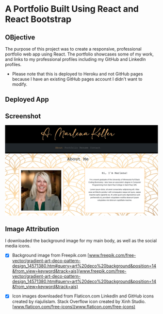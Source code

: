 # A Portfolio Built Using React and React Bootstrap

## OBjective

The purpose of this project was to create a responsive, professional portfolio web app using React. The portfolio showcases some of my work, and links to my professional profiles including my GitHub and LinkedIn profiles. 


* Please note that this is deployed to Heroku and not GitHub pages because I have an existing GitHub pages account I didn't want to modify.

## Deployed App

## Screenshot

![Here's a screenshot of the About Me page](./src/components/screenshot.png)

## Image Attribution

I downloaded the background image for my main body, as well as the social media icons. 

- [x] Background image from Freepik.com
  [www.freepik.com/free-vector/gradient-art-deco-pattern-design_14571380.htm#query=art%20deco%20background&position=14&from_view=keyword&track=ais](www.freepik.com/free-vector/gradient-art-deco-pattern-design_14571380.htm#query=art%20deco%20background&position=14&from_view=keyword&track=ais)

- [x] Icon images downloaded from Flaticon.com 
  LinkedIn and GitHub icons created by riajulislam. Stack Overflow icon created by Xinh Studio.
  [www.flaticon.com/free-icons](www.flaticon.com/free-icons)

        